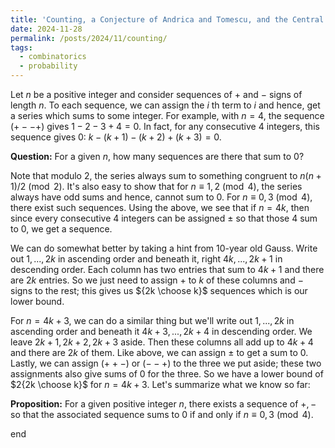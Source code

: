 ```yaml
---
title: 'Counting, a Conjecture of Andrica and Tomescu, and the Central Limit Theorem'
date: 2024-11-28
permalink: /posts/2024/11/counting/
tags:
  - combinatorics
  - probability
---
```


Let $n$ be a positive integer and consider sequences of $+$ and $-$ signs of length $n$. To each sequence, we can assign the $i$ th term to $i$ and hence, get a series which sums to some integer. For example, with $n=4$, the sequence $(+--+)$ gives $1-2-3+4 =0$. In fact, for any consecutive 4 integers, this sequence gives 0: $k-(k+1)-(k+2)+(k+3)=0$.

**Question:** For a given $n$, how many sequences are there that sum to $0$?

Note that modulo 2, the series always sum to something congruent to $n(n+1)/2 \pmod{2}$. It's also easy to show that for $n\equiv 1,2 \pmod{4}$, the series always have odd sums and hence, cannot sum to 0. For $n \equiv 0,3 \pmod{4}$, there exist such sequences. Using the above, we see that if $n=4k$, then since every consecutive 4 integers can be assigned $\pm$ so that those 4 sum to 0, we get a sequence.

We can do somewhat better by taking a hint from 10-year old Gauss. Write out $1,...,2k$ in ascending order and beneath it, right $4k,...,2k+1$ in descending order. Each column has two entries that sum to $4k+1$ and there are $2k$ entries. So we just need to assign $+$ to $k$ of these columns and $-$ signs to the rest; this gives us ${2k \choose k}$ sequences which is our lower bound.

For $n=4k+3$, we can do a similar thing but we'll write out $1,...,2k$ in ascending order and beneath it $4k+3,...,2k+4$ in descending order. We leave $2k+1,2k+2,2k+3$ aside. Then these columns all add up to $4k+4$ and there are $2k$ of them. Like above, we can assign $\pm$ to get a sum to 0. Lastly, we can assign $(++-)$ or $(--+)$ to the three we put aside; these two assignments also give sums of 0 for the three. So we have a lower bound of $2{2k \choose k}$ for $n=4k+3$. Let's summarize what we know so far:

**Proposition:** For a given positive integer $n$, there exists a sequence of $+,-$ so that the associated sequence sums to 0 if and only if $n \equiv 0,3 \pmod{4}$.



end
